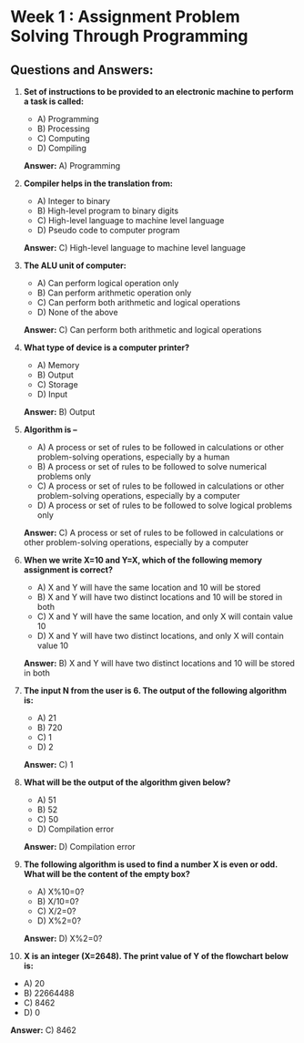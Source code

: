 
# Week 1 : Assignment Problem Solving Through Programming 
## Questions and Answers:

1. **Set of instructions to be provided to an electronic machine to perform a task is called:**
   - A) Programming
   - B) Processing
   - C) Computing
   - D) Compiling
   
   **Answer:** A) Programming

2. **Compiler helps in the translation from:**
   - A) Integer to binary
   - B) High-level program to binary digits
   - C) High-level language to machine level language
   - D) Pseudo code to computer program
   
   **Answer:** C) High-level language to machine level language

3. **The ALU unit of computer:**
   - A) Can perform logical operation only
   - B) Can perform arithmetic operation only
   - C) Can perform both arithmetic and logical operations
   - D) None of the above
   
   **Answer:** C) Can perform both arithmetic and logical operations

4. **What type of device is a computer printer?**
   - A) Memory
   - B) Output
   - C) Storage
   - D) Input
   
   **Answer:** B) Output

5. **Algorithm is –**
   - A) A process or set of rules to be followed in calculations or other problem-solving operations, especially by a human
   - B) A process or set of rules to be followed to solve numerical problems only
   - C) A process or set of rules to be followed in calculations or other problem-solving operations, especially by a computer
   - D) A process or set of rules to be followed to solve logical problems only
   
   **Answer:**  C) A process or set of rules to be followed in calculations or other problem-solving operations, especially by a computer

6. **When we write X=10 and Y=X, which of the following memory assignment is correct?**
   - A) X and Y will have the same location and 10 will be stored
   - B) X and Y will have two distinct locations and 10 will be stored in both
   - C) X and Y will have the same location, and only X will contain value 10
   - D) X and Y will have two distinct locations, and only X will contain value 10
   
   **Answer:** B) X and Y will have two distinct locations and 10 will be stored in both

7. **The input N from the user is 6. The output of the following algorithm is:**
   - A) 21
   - B) 720
   - C) 1
   - D) 2
   
   **Answer:** C) 1

8. **What will be the output of the algorithm given below?**
   - A) 51
   - B) 52
   - C) 50
   - D) Compilation error
   
   **Answer:** D) Compilation error

9. **The following algorithm is used to find a number X is even or odd. What will be the content of the empty box?**
   - A) X%10=0?
   - B) X/10=0?
   - C) X/2=0?
   - D) X%2=0?
   
   **Answer:** D) X%2=0?

10. **X is an integer (X=2648). The print value of Y of the flowchart below is:**
   - A) 20
   - B) 22664488
   - C) 8462
   - D) 0
   
   **Answer:** C) 8462
